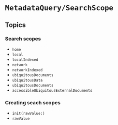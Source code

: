 # ``MetadataQuery/SearchScope``

## Topics

### Search scopes

- ``home``
- ``local``
- ``localIndexed``
- ``network``
- ``networkIndexed``
- ``ubiquitousDocuments``
- ``ubiquitousData``
- ``ubiquitousDocuments``
- ``accessibleUbiquitousExternalDocuments``

### Creating seach scopes

- ``init(rawValue:)``
- ``rawValue``

